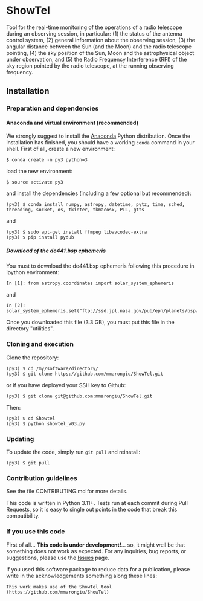 # ShowTel
Tool for the real-time monitoring of the operations of a radio telescope during an observing session, in particular: (1) the status of the antenna control system, (2) general information about the observing session, (3) the angular distance between the Sun (and the Moon) and the radio telescope pointing, (4) the sky position of the Sun, Moon and the astrophysical object under observation, and (5) the Radio Frequency Interference (RFI) of the sky region pointed by the radio telescope, at the running observing frequency.



## Installation



### Preparation and dependencies



#### Anaconda and virtual environment (recommended)
We strongly suggest to install the
[Anaconda](https://www.anaconda.com) Python distribution.
Once the installation has finished, you should have a working `conda`
command in your shell. First of all, create a new environment:

    $ conda create -n py3 python=3

load the new environment:

    $ source activate py3

and install the dependencies (including a few optional but recommended):

    (py3) $ conda install numpy, astropy, datetime, pytz, time, sched, threading, socket, os, tkinter, tkmacosx, PIL, gtts

and

    (py3) $ sudo apt-get install ffmpeg libavcodec-extra
    (py3) $ pip install pydub



##### Download of the de441.bsp ephemeris
You must to download the de441.bsp ephemeris following this procedure in ipython environment:

    In [1]: from astropy.coordinates import solar_system_ephemeris

and

    In [2]: solar_system_ephemeris.set("ftp://ssd.jpl.nasa.gov/pub/eph/planets/bsp/de441.bsp")

Once you downloaded this file (3.3 GB), you must put this file in the directory "utilities".



### Cloning and execution

Clone the repository:

    (py3) $ cd /my/software/directory/
    (py3) $ git clone https://github.com/mmarongiu/ShowTel.git

or if you have deployed your SSH key to Github:

    (py3) $ git clone git@github.com:mmarongiu/ShowTel.git

Then:

    (py3) $ cd Showtel
    (py3) $ python showtel_v03.py


### Updating

To update the code, simply run `git pull` and reinstall:

    (py3) $ git pull


### Contribution guidelines

See the file CONTRIBUTING.md for more details.

This code is written in Python 3.11+. Tests run at each commit during Pull Requests, so it is easy to single out points in the code that break this compatibility.


### If you use this code

First of all... **This code is under development!**... so, it might well be that something does not work as expected. For any inquiries, bug reports, or suggestions, please use the [Issues](https://github.com/mmarongiu/ShowTel/issues) page.

If you used this software package to reduce data for a publication, please write in the acknowledgements something along these lines:

    This work makes use of the ShowTel tool (https://github.com/mmarongiu/ShowTel)
